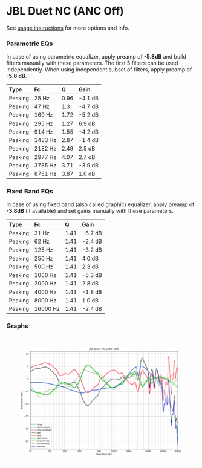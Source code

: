 # JBL Duet NC (ANC Off)
See [usage instructions](https://github.com/jaakkopasanen/AutoEq#usage) for more options and info.

### Parametric EQs
In case of using parametric equalizer, apply preamp of **-5.8dB** and build filters manually
with these parameters. The first 5 filters can be used independently.
When using independent subset of filters, apply preamp of **-5.8 dB**.

| Type    | Fc      |    Q | Gain    |
|:--------|:--------|:-----|:--------|
| Peaking | 25 Hz   | 0.96 | -4.1 dB |
| Peaking | 47 Hz   | 1.3  | -4.7 dB |
| Peaking | 169 Hz  | 1.72 | -5.2 dB |
| Peaking | 295 Hz  | 1.27 | 6.9 dB  |
| Peaking | 914 Hz  | 1.55 | -4.2 dB |
| Peaking | 1483 Hz | 2.87 | -1.4 dB |
| Peaking | 2182 Hz | 2.49 | 2.5 dB  |
| Peaking | 2977 Hz | 4.07 | 2.7 dB  |
| Peaking | 3785 Hz | 3.71 | -3.9 dB |
| Peaking | 8751 Hz | 3.87 | 1.0 dB  |

### Fixed Band EQs
In case of using fixed band (also called graphic) equalizer, apply preamp of **-3.8dB**
(if available) and set gains manually with these parameters.

| Type    | Fc       |    Q | Gain    |
|:--------|:---------|:-----|:--------|
| Peaking | 31 Hz    | 1.41 | -6.7 dB |
| Peaking | 62 Hz    | 1.41 | -2.4 dB |
| Peaking | 125 Hz   | 1.41 | -3.2 dB |
| Peaking | 250 Hz   | 1.41 | 4.0 dB  |
| Peaking | 500 Hz   | 1.41 | 2.3 dB  |
| Peaking | 1000 Hz  | 1.41 | -5.3 dB |
| Peaking | 2000 Hz  | 1.41 | 2.8 dB  |
| Peaking | 4000 Hz  | 1.41 | -1.8 dB |
| Peaking | 8000 Hz  | 1.41 | 1.0 dB  |
| Peaking | 16000 Hz | 1.41 | -2.4 dB |

### Graphs
![](./JBL%20Duet%20NC%20(ANC%20Off).png)